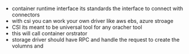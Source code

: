 

- container runtime interface its standards the interface to connect with connectors
- with csi you can work your own driver like aws ebs, azure stroage
- CSI its meant to be universal tool for any oracher tool
- this will call container orstrator
- storage driver should have RPC and handle the request to create the volumns and 